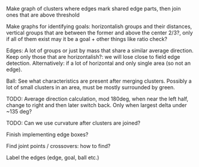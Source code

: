 


Make graph of clusters where edges mark shared edge parts, then join ones that are above threshold

Make graphs for identifying goals: horizontalish groups and their distances, vertical groups that are between the former and above the center 2/3?,
only if all of them exist may it be a goal + other things like ratio check?

Edges: A lot of groups or just by mass that share a similar average direction. Keep only those that are horizontalish?:
we will lose close to field edge detection. Alternatively: if a lot of horizontal and only single area (so not an edge).

Ball: See what characteristics are present after merging clusters. Possibly a lot of small clusters in an area, must be mostly surrounded by green.


TODO: Average direction calculation, mod 180deg, when near the left half, change to right and then later switch back.
Only when largest delta under ~135 deg?

TODO: Can we use curvature after clusters are joined?



Finish implementing edge boxes?

Find joint points / crossovers: how to find?

Label the edges (edge, goal, ball etc.)
